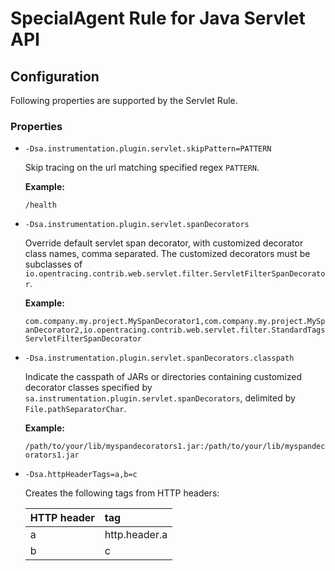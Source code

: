 # SpecialAgent Rule for Java Servlet API

## Configuration

Following properties are supported by the Servlet Rule.

### Properties

* `-Dsa.instrumentation.plugin.servlet.skipPattern=PATTERN`

  Skip tracing on the url matching specified regex `PATTERN`.

  **Example:**

  `/health`

* `-Dsa.instrumentation.plugin.servlet.spanDecorators`

  Override default servlet span decorator, with customized decorator class names, comma separated. The customized decorators must be subclasses of `io.opentracing.contrib.web.servlet.filter.ServletFilterSpanDecorator`.

  **Example:**

  `com.company.my.project.MySpanDecorator1,com.company.my.project.MySpanDecorator2,io.opentracing.contrib.web.servlet.filter.StandardTagsServletFilterSpanDecorator`

* `-Dsa.instrumentation.plugin.servlet.spanDecorators.classpath`

  Indicate the casspath of JARs or directories containing customized decorator classes specified by `sa.instrumentation.plugin.servlet.spanDecorators`, delimited by `File.pathSeparatorChar`.

  **Example:**

  `/path/to/your/lib/myspandecorators1.jar:/path/to/your/lib/myspandecorators1.jar`

* `-Dsa.httpHeaderTags=a,b=c`

  Creates the following tags from HTTP headers:

  | HTTP header | tag |
  |:-|:-|
  | a | http.header.a |
  | b | c |